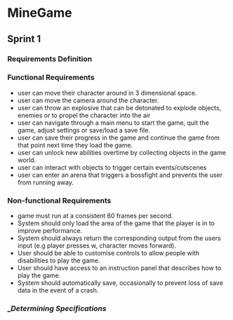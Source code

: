 # __MineGame__

## Sprint 1
### __Requirements Definition__
### Functional Requirements
* user can move their character around in 3 dimensional space.
* user can move the camera around the character.
* user can throw an explosive that can be detonated to explode objects, enemies or to propel the character into the air
* user can navigate through a main menu to start the game, quit the game, adjust settings or save/load a save file.
* user can save their progress in the game and continue the game from that point next time they load the game.
* user can unlock new abilities overtime by collecting objects in the game world.
* user can interact with objects to trigger certain events/cutscenes
* user can enter an arena that triggers a bossfight and prevents the user from running away.

### Non-functional Requirements
* game must run at a consistent 60 frames per second.
* System should only load the area of the game that the player is in to improve performance.
* System should always return the corresponding output from the users input (e.g player presses w, character moves forward).
* User should be able to customise controls to allow people with disabilities to play the game.
* User should have access to an instruction panel that describes how to play the game.
* System should automatically save, occasionally to prevent loss of save data in the event of a crash.


### __Determining Specifications_